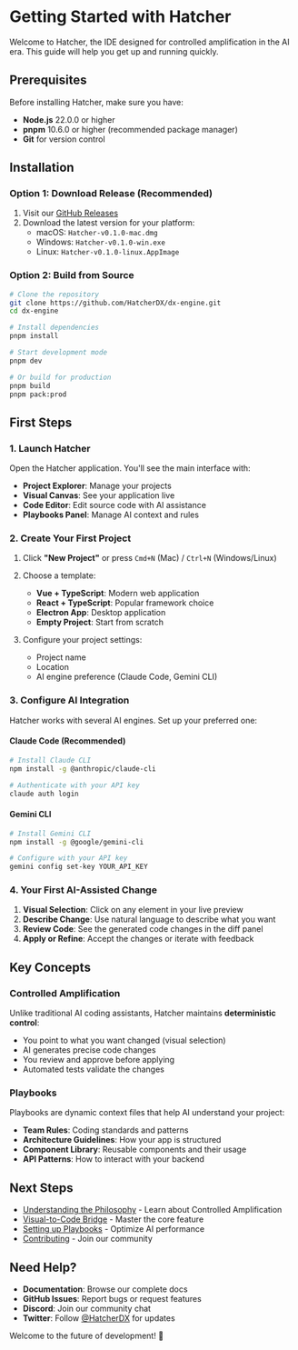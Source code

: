 # Getting Started with Hatcher

Welcome to Hatcher, the IDE designed for controlled amplification in the AI era. This guide will help you get up and running quickly.

## Prerequisites

Before installing Hatcher, make sure you have:

- **Node.js** 22.0.0 or higher
- **pnpm** 10.6.0 or higher (recommended package manager)
- **Git** for version control

## Installation

### Option 1: Download Release (Recommended)

1. Visit our [GitHub Releases](https://github.com/HatcherDX/dx-engine/releases)
2. Download the latest version for your platform:
   - macOS: `Hatcher-v0.1.0-mac.dmg`
   - Windows: `Hatcher-v0.1.0-win.exe`
   - Linux: `Hatcher-v0.1.0-linux.AppImage`

### Option 2: Build from Source

```bash
# Clone the repository
git clone https://github.com/HatcherDX/dx-engine.git
cd dx-engine

# Install dependencies
pnpm install

# Start development mode
pnpm dev

# Or build for production
pnpm build
pnpm pack:prod
```

## First Steps

### 1. Launch Hatcher

Open the Hatcher application. You'll see the main interface with:

- **Project Explorer**: Manage your projects
- **Visual Canvas**: See your application live
- **Code Editor**: Edit source code with AI assistance
- **Playbooks Panel**: Manage AI context and rules

### 2. Create Your First Project

1. Click **"New Project"** or press `Cmd+N` (Mac) / `Ctrl+N` (Windows/Linux)
2. Choose a template:
   - **Vue + TypeScript**: Modern web application
   - **React + TypeScript**: Popular framework choice
   - **Electron App**: Desktop application
   - **Empty Project**: Start from scratch

3. Configure your project settings:
   - Project name
   - Location
   - AI engine preference (Claude Code, Gemini CLI)

### 3. Configure AI Integration

Hatcher works with several AI engines. Set up your preferred one:

#### Claude Code (Recommended)

```bash
# Install Claude CLI
npm install -g @anthropic/claude-cli

# Authenticate with your API key
claude auth login
```

#### Gemini CLI

```bash
# Install Gemini CLI
npm install -g @google/gemini-cli

# Configure with your API key
gemini config set-key YOUR_API_KEY
```

### 4. Your First AI-Assisted Change

1. **Visual Selection**: Click on any element in your live preview
2. **Describe Change**: Use natural language to describe what you want
3. **Review Code**: See the generated code changes in the diff panel
4. **Apply or Refine**: Accept the changes or iterate with feedback

## Key Concepts

### Controlled Amplification

Unlike traditional AI coding assistants, Hatcher maintains **deterministic control**:

- You point to what you want changed (visual selection)
- AI generates precise code changes
- You review and approve before applying
- Automated tests validate the changes

### Playbooks

Playbooks are dynamic context files that help AI understand your project:

- **Team Rules**: Coding standards and patterns
- **Architecture Guidelines**: How your app is structured
- **Component Library**: Reusable components and their usage
- **API Patterns**: How to interact with your backend

## Next Steps

- [Understanding the Philosophy](/philosophy) - Learn about Controlled Amplification
- [Visual-to-Code Bridge](/visual-to-code) - Master the core feature
- [Setting up Playbooks](/playbooks) - Optimize AI performance
- [Contributing](/contributing) - Join our community

## Need Help?

- **Documentation**: Browse our complete docs
- **GitHub Issues**: Report bugs or request features
- **Discord**: Join our community chat
- **Twitter**: Follow [@HatcherDX](https://twitter.com/HatcherDX) for updates

Welcome to the future of development! 🚀
